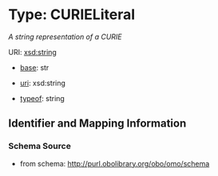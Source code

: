 # Type: CURIELiteral


_A string representation of a CURIE_


URI: [xsd:string](http://www.w3.org/2001/XMLSchema#string)

* [base](https://w3id.org/linkml/base): str

* [uri](https://w3id.org/linkml/uri): xsd:string


* [typeof](https://w3id.org/linkml/typeof): string




## Identifier and Mapping Information







### Schema Source


* from schema: http://purl.obolibrary.org/obo/omo/schema



